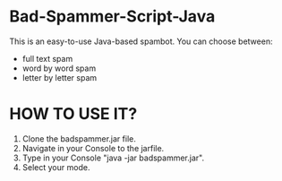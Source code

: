 # Bad-Spammer-Script-Java
This is an easy-to-use Java-based spambot. You can choose between:
- full text spam
- word by word spam
- letter by letter spam

# HOW TO USE IT?
1. Clone the badspammer.jar file. 
2. Navigate in your Console to the jarfile.
3. Type in your Console "java -jar badspammer.jar".
4. Select your mode.

